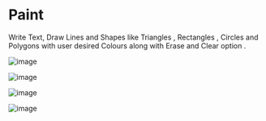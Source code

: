 # Paint
Write Text, Draw Lines and Shapes like Triangles , Rectangles , Circles and Polygons with user desired Colours along with Erase and Clear option .

![image](https://user-images.githubusercontent.com/66171389/129160902-87c84b36-70c4-4bf1-abe0-1f7c473ef418.png)

![image](https://user-images.githubusercontent.com/66171389/129160966-c50b093d-7e60-4da4-9e8c-b1f183ad04d7.png)

![image](https://user-images.githubusercontent.com/66171389/129160993-0ae093d1-e1c2-4a80-86e8-9fce3736cc83.png)

![image](https://user-images.githubusercontent.com/66171389/129161537-f82281b0-c3ac-457f-8ff4-30c3f725f4b8.png)



